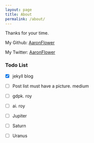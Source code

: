 ```yaml
---
layout: page
title: About
permalink: /about/
---
```


Thanks for your time.

My Github: [AaronFlower](https://github.com/AaronFlower)

My Twitter: [AaronFlower](https://twitter.com/Muset_Ozil11)

### Todo List
- [x] jekyll blog
- [ ] Post list must have a picture. medium
- [ ] gdpk. roy
- [ ] ai. roy

- [ ] Jupiter
- [ ] Saturn
- [ ] Uranus
